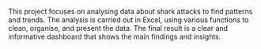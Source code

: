 This project focuses on analysing data about shark attacks to find patterns and trends. The analysis is carried out in Excel, using various functions to clean, organise, and present the data. The final result is a clear and informative dashboard that shows the main findings and insights.
